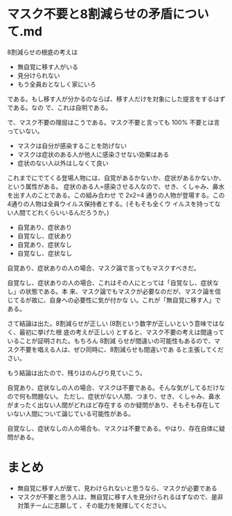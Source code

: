# マスク不要と8割減らせの矛盾について.md

8割減らせの根底の考えは

* 無自覚に移す人がいる
* 見分けられない
* もう全員おとなしく家にいろ

である。もし移す人が分かるのならば、移す人だけを対象にした提言をするはずである。なの
で、これは自明である。

で、マスク不要の理屈はこうである。マスク不要と言っても 100% 不要とは言っていない。

* マスクは自分が感染することを防げない
* マスクは症状のある人が他人に感染させない効果はある
* 症状のない人以外はしなくて良い

これまでにでてくる登場人物には、自覚があるかないか、症状があるかないか、という属性がある。
症状のある人=感染させる人なので、せき、くしゃみ、鼻水を出す人のことである。この組み合わせ
で 2x2=4 通りの人物が登場する。この 4通りの人物は全員ウイルス保持者とする。(そもそも全くウ
イルスを持ってない人間てどれくらいいるんだろうか。)

* 自覚あり、症状あり
* 自覚なし、症状あり
* 自覚あり、症状なし
* 自覚なし、症状なし

自覚あり、症状ありの人の場合、マスク論で言ってもマスクすべきだ。

自覚なし、症状ありの人の場合、これはその人にとっては「自覚なし、症状なし」の状態である。本
来、マスク論でもマスクが必要なのだが、マスク論を信じてるが故に、自身への必要性に気が付かな
い。これが「無自覚に移す人」である。

さて結論は出た。8割減らせが正しい (8割という数字が正しいという意味ではなく、最初に挙げた根
底の考えが正しい) とすると、マスク不要の考えは間違っていることが証明された。もちろん 8割減
らせが間違いの可能性もあるので、マスク不要を唱える人は、ぜひ同時に、8割減らせも間違いであ
ると主張してください。

もう結論は出たので、残りはのんびり見ていこう。

自覚あり、症状なしの人の場合、マスクは不要である。そんな気がしてるだけなので何も問題ない。
ただし、症状がない人間、つまり、せき、くしゃみ、鼻水がまったく出ない人間がどれほど存在する
のか疑問があり、そもそも存在していない人間について論じている可能性がある。

自覚なし、症状なしの人の場合も、マスクは不要である。やはり、存在自体に疑問がある。

# まとめ

* 無自覚に移す人が居て、見わけられないと思うなら、マスクが必要である
* マスクが不要と思う人は、無自覚に移す人を見分けられるはずなので、是非対策チームに志願して
  、その能力を発揮してください。

